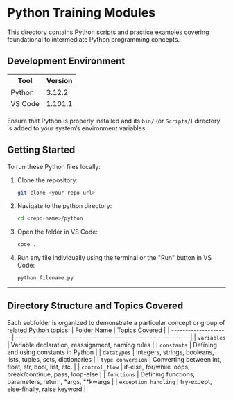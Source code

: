 # Python Training Modules

This directory contains Python scripts and practice examples covering foundational to intermediate Python programming concepts.

## Development Environment

| Tool     | Version     |
|----------|-------------|
| Python   | 3.12.2      |
| VS Code  | 1.101.1     |

Ensure that Python is properly installed and its `bin/` (or `Scripts/`) directory is added to your system’s environment variables.

## Getting Started

To run these Python files locally:

1. Clone the repository:
   ```bash
   git clone <your-repo-url>
   ```

2. Navigate to the python directory:
   ```bash
   cd <repo-name>/python
   ```

3. Open the folder in VS Code:
   ```bash
   code .
   ```

4. Run any file individually using the terminal or the "Run" button in VS Code:
   ```bash
   python filename.py
   ```

---

## Directory Structure and Topics Covered

Each subfolder is organized to demonstrate a particular concept or group of related Python topics:
| Folder Name          | Topics Covered                                                 |
| -------------------- | -------------------------------------------------------------- |
| `variables`          | Variable declaration, reassignment, naming rules               |
| `constants`          | Defining and using constants in Python                         |
| `datatypes`         | Integers, strings, booleans, lists, tuples, sets, dictionaries |
| `type_conversion`    | Converting between int, float, str, bool, list, etc.           |
| `control_flow`       | if-else, for/while loops, break/continue, pass, loop-else      |
| `functions`          | Defining functions, parameters, return, \*args, \*\*kwargs     |
| `exception_handling` | try-except, else-finally, raise keyword                        |
